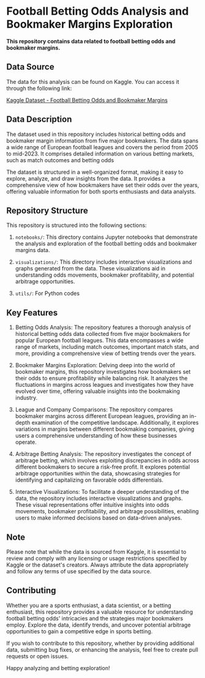 # Football Betting Odds Analysis and Bookmaker Margins Exploration

**This repository contains data related to football betting odds and bookmaker margins.**

## Data Source

The data for this analysis can be found on Kaggle. You can access it through the following link:

[Kaggle Dataset - Football Betting Odds and Bookmaker Margins](https://www.kaggle.com/datasets/ahmadasadi00/football-betting-odds)

## Data Description

The dataset used in this repository includes historical betting odds and bookmaker margin information from five major bookmakers. The data spans a wide range of European football leagues and covers the period from 2005 to mid-2023. It comprises detailed information on various betting markets, such as match outcomes and betting odds

The dataset is structured in a well-organized format, making it easy to explore, analyze, and draw insights from the data. It provides a comprehensive view of how bookmakers have set their odds over the years, offering valuable information for both sports enthusiasts and data analysts.

## Repository Structure

This repository is structured into the following sections:

1. `notebooks/`: This directory contains Jupyter notebooks that demonstrate the analysis and exploration of the football betting odds and bookmaker margins data.

2. `visualizations/`: This directory includes interactive visualizations and graphs generated from the data. These visualizations aid in understanding odds movements, bookmaker profitability, and potential arbitrage opportunities.

3. `utils/`: For Python codes

## Key Features

1. Betting Odds Analysis: The repository features a thorough analysis of historical betting odds data collected from five major bookmakers for popular European football leagues. This data encompasses a wide range of markets, including match outcomes, important match stats, and more, providing a comprehensive view of betting trends over the years.

2. Bookmaker Margins Exploration: Delving deep into the world of bookmaker margins, this repository investigates how bookmakers set their odds to ensure profitability while balancing risk. It analyzes the fluctuations in margins across leagues and investigates how they have evolved over time, offering valuable insights into the bookmaking industry.

3. League and Company Comparisons: The repository compares bookmaker margins across different European leagues, providing an in-depth examination of the competitive landscape. Additionally, it explores variations in margins between different bookmaking companies, giving users a comprehensive understanding of how these businesses operate.

4. Arbitrage Betting Analysis: The repository investigates the concept of arbitrage betting, which involves exploiting discrepancies in odds across different bookmakers to secure a risk-free profit. It explores potential arbitrage opportunities within the data, showcasing strategies for identifying and capitalizing on favorable odds differentials.

5. Interactive Visualizations: To facilitate a deeper understanding of the data, the repository includes interactive visualizations and graphs. These visual representations offer intuitive insights into odds movements, bookmaker profitability, and arbitrage possibilities, enabling users to make informed decisions based on data-driven analyses.


## Note

Please note that while the data is sourced from Kaggle, it is essential to review and comply with any licensing or usage restrictions specified by Kaggle or the dataset's creators. Always attribute the data appropriately and follow any terms of use specified by the data source.

## Contributing

Whether you are a sports enthusiast, a data scientist, or a betting enthusiast, this repository provides a valuable resource for understanding football betting odds' intricacies and the strategies major bookmakers employ. Explore the data, identify trends, and uncover potential arbitrage opportunities to gain a competitive edge in sports betting.


If you wish to contribute to this repository, whether by providing additional data, submitting bug fixes, or enhancing the analysis, feel free to create pull requests or open issues.


Happy analyzing and betting exploration!
